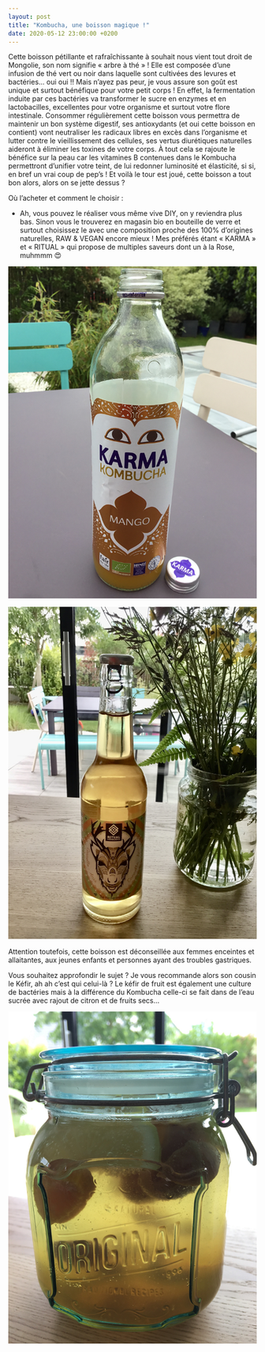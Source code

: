 ```yaml
---
layout: post
title: "Kombucha, une boisson magique !"
date: 2020-05-12 23:00:00 +0200
---
```


Cette boisson pétillante et rafraîchissante à souhait nous vient tout droit de Mongolie, son nom signifie « arbre à thé » ! Elle est composée d’une infusion de thé vert ou noir dans laquelle sont cultivées des levures et bactéries... oui oui !! Mais n’ayez pas peur, je vous assure son goût est unique et surtout bénéfique pour votre petit corps ! En effet, la fermentation induite par ces bactéries va transformer le sucre en enzymes et en lactobacilles, excellentes pour votre organisme et surtout votre flore intestinale. Consommer régulièrement cette boisson vous permettra de maintenir un bon système digestif, ses antioxydants (et oui cette boisson en contient) vont neutraliser les radicaux libres en excès dans l’organisme et lutter contre le vieillissement des cellules, ses vertus diurétiques naturelles aideront à éliminer les toxines de votre corps. À tout cela se rajoute le bénéfice sur la peau car les vitamines B contenues dans le Kombucha permettront d’unifier votre teint, de lui redonner luminosité et élasticité, si si, en bref un vrai coup de pep’s ! 
Et voilà le tour est joué, cette boisson a tout bon alors, alors on se jette dessus ?

Où l’acheter et comment le choisir :

- Ah, vous pouvez le réaliser vous même vive DIY, on y reviendra plus bas. Sinon vous le trouverez en magasin bio en bouteille de verre et surtout choisissez le avec une composition proche des 100% d’origines naturelles, RAW & VEGAN encore mieux ! Mes préférés étant « KARMA » et   « RITUAL » qui propose de multiples saveurs dont un à la Rose, muhmmm 😍

![Karma](/photos/karma.jpeg)

![Ritual](/photos/ritual.jpeg)

Attention toutefois, cette boisson est déconseillée aux femmes enceintes et allaitantes, aux jeunes enfants et personnes ayant des troubles gastriques.

Vous souhaitez approfondir le sujet ? Je vous recommande alors son cousin le Kéfir, ah ah c’est qui celui-là ? Le kéfir de fruit est également une culture de bactéries mais à la différence du Kombucha celle-ci se fait dans de l’eau sucrée avec rajout de citron et de fruits secs...

![Kefir](/photos/kefir.jpeg)
